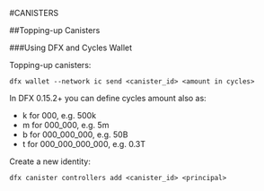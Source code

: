 #CANISTERS

##Topping-up Canisters

###Using DFX and Cycles Wallet


Topping-up canisters:

```shell
dfx wallet --network ic send <canister_id> <amount in cycles>
```
In DFX 0.15.2+ you can define cycles amount also as:
- k for 000, e.g. 500k
- m for 000_000, e.g. 5m
- b for 000_000_000, e.g. 50B
- t for 000_000_000_000, e.g. 0.3T

Create a new identity:

```shell
dfx canister controllers add <canister_id> <principal>
```
